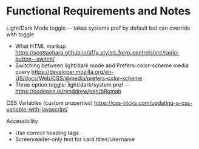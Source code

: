 # Functional Requirements and Notes

Light/Dark Mode toggle -- takes systems pref by default but can override with toggle

- What HTML markup https://scottaohara.github.io/a11y_styled_form_controls/src/radio-button--switch/
- Switching between light/dark mode and Prefers-color-scheme media query https://developer.mozilla.org/en-US/docs/Web/CSS/@media/prefers-color-scheme 
- Three option toggle: light/dark/system pref -- https://codepen.io/renddrew/pen/bRomab

CSS Variables (custom properties) https://css-tricks.com/updating-a-css-variable-with-javascript/


Accessibility

- Use correct heading tags
- Screenreader-only text for card titles/username
